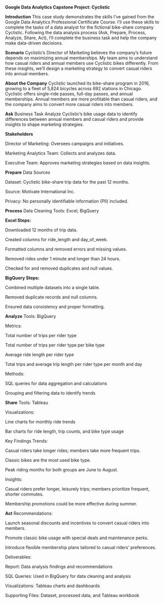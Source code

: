 **Google Data Analytics Capstone Project: Cyclistic**

**Introduction**
This case study demonstrates the skills I’ve gained from the Google Data Analytics Professional Certificate Course. I’ll use these skills to complete the tasks of a data analyst for the fictional bike-share company Cyclistic. Following the data analysis process (Ask, Prepare, Process, Analyze, Share, Act), I’ll complete the business task and help the company make data-driven decisions.

**Scenario**
Cyclistic’s Director of Marketing believes the company’s future depends on maximizing annual memberships. My team aims to understand how casual riders and annual members use Cyclistic bikes differently. From these insights, we’ll design a marketing strategy to convert casual riders into annual members.

**About the Company**
Cyclistic launched its bike-share program in 2016, growing to a fleet of 5,824 bicycles across 692 stations in Chicago. Cyclistic offers single-ride passes, full-day passes, and annual memberships. Annual members are more profitable than casual riders, and the company aims to convert more casual riders into members.

**Ask**
Business Task
Analyze Cyclistic’s bike usage data to identify differences between annual members and casual riders and provide insights to shape marketing strategies.

**Stakeholders**

Director of Marketing: Oversees campaigns and initiatives.

Marketing Analytics Team: Collects and analyzes data.

Executive Team: Approves marketing strategies based on data insights.

**Prepare**
Data Sources

Dataset: Cyclistic bike-share trip data for the past 12 months.

Source: Motivate International Inc.

Privacy: No personally identifiable information (PII) included.

**Process**
Data Cleaning
Tools: Excel, BigQuery

**Excel Steps:**

Downloaded 12 months of trip data.

Created columns for ride_length and day_of_week.

Formatted columns and removed errors and missing values.

Removed rides under 1 minute and longer than 24 hours.

Checked for and removed duplicates and null values.

**BigQuery Steps:**

Combined multiple datasets into a single table.

Removed duplicate records and null columns.

Ensured data consistency and proper formatting.

**Analyze**
Tools: BigQuery

Metrics:

Total number of trips per rider type

Total number of trips per rider type per bike type

Average ride length per rider type

Total trips and average trip length per rider type per month and day

Methods:

SQL queries for data aggregation and calculations

Grouping and filtering data to identify trends

**Share**
Tools: Tableau

Visualizations:

Line charts for monthly ride trends

Bar charts for ride length, trip counts, and bike type usage

Key Findings
Trends:

Casual riders take longer rides; members take more frequent trips.

Classic bikes are the most used bike type.

Peak riding months for both groups are June to August.

Insights:

Casual riders prefer longer, leisurely trips; members prioritize frequent, shorter commutes.

Membership promotions could be more effective during summer.

**Act**
Recommendations:

Launch seasonal discounts and incentives to convert casual riders into members.

Promote classic bike usage with special deals and maintenance perks.

Introduce flexible membership plans tailored to casual riders’ preferences.

Deliverables:

Report: Data analysis findings and recommendations

SQL Queries: Used in BigQuery for data cleaning and analysis

Visualizations: Tableau charts and dashboards

Supporting Files: Dataset, processed data, and Tableau workbook
